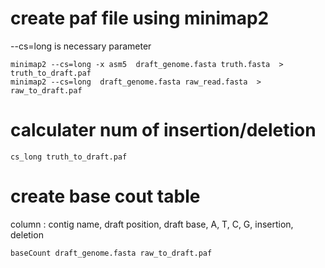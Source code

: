 # create paf file using minimap2

--cs=long is necessary parameter

	minimap2 --cs=long -x asm5  draft_genome.fasta truth.fasta  > truth_to_draft.paf
	minimap2 --cs=long  draft_genome.fasta raw_read.fasta  > raw_to_draft.paf

# calculater num of insertion/deletion

	cs_long truth_to_draft.paf

# create base cout table
column : contig name, draft position, draft base, A, T, C, G, insertion, deletion

	baseCount draft_genome.fasta raw_to_draft.paf
